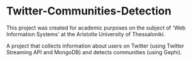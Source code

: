 # Twitter-Communities-Detection

This project was created for academic purposes on the subject of 'Web Information Systems' at the Aristotle University of Thessaloniki.

A project that collects information about users on Twitter (using Twitter Streaming API and MongoDB) and detects communities (using Gephi).
